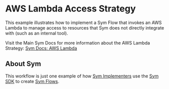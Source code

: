# AWS Lambda Access Strategy
This example illustrates how to implement a Sym Flow that invokes an AWS Lambda to manage access to resources that Sym does not directly integrate with (such as an internal tool).

Visit the Main Sym Docs for more information about the AWS Lambda Strategy: [Sym Docs: AWS Lambda](https://docs.symops.com/docs/aws-lambda)

## About Sym

This workflow is just one example of how [Sym Implementers](https://docs.symops.com/docs/sym-for-implementers) use the [Sym SDK](https://docs.symops.com/docs) to create [Sym Flows](https://docs.symops.com/docs/flows).
